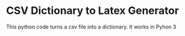 # CSV Dictionary to Latex Generator

This python code turns a csv file into a dictionary.
It works in Pyhon 3